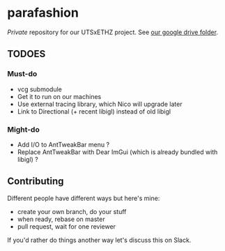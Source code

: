 # parafashion

*Private* repository for our UTSxETHZ project. See [our google drive folder](https://drive.google.com/drive/folders/1YJcQI7zYRa3qaVeT9jVHU1yS_E3X_eKo?usp=sharing).

## TODOES

### Must-do

* vcg submodule
* Get it to run on our machines
* Use external tracing library, which Nico will upgrade later
* Link to Directional (+ recent libigl) instead of old libigl

### Might-do

* Add I/O to AntTweakBar menu ?
* Replace AntTweakBar with Dear ImGui (which is already bundled with libigl) ?

## Contributing

Different people have different ways but here's mine:

* create your own branch, do your stuff
* when ready, rebase on master
* pull request, wait for one reviewer

If you'd rather do things another way let's discuss this on Slack.
